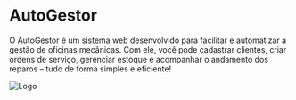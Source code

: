 # AutoGestor
O AutoGestor é um sistema web desenvolvido para facilitar e automatizar a gestão de oficinas mecânicas. Com ele, você pode cadastrar clientes, criar ordens de serviço, gerenciar estoque e acompanhar o andamento dos reparos – tudo de forma simples e eficiente!


![Logo](https://github.com/user-attachments/assets/23ac25f8-a6aa-40eb-99d0-3c14e23098db)
